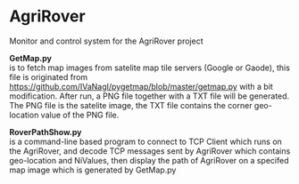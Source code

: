 # AgriRover
Monitor and control system for the AgriRover project

<b>GetMap.py</b><br> 
is to fetch map images from satelite map tile servers (Google or Gaode), this file is originated from https://github.com/IVaNagI/pygetmap/blob/master/getmap.py with a bit modification. After run, a PNG file together with a TXT file will be generated. The PNG file is the satelite image, the TXT file contains the corner geo-location value of the PNG file.

<b>RoverPathShow.py</b> <br>
is a command-line based program to connect to TCP Client which runs on the AgriRover, and decode TCP messages sent by AgriRover which contains geo-location and NiValues, then display the path of AgriRover on a specifed map image which is generated by GetMap.py 

